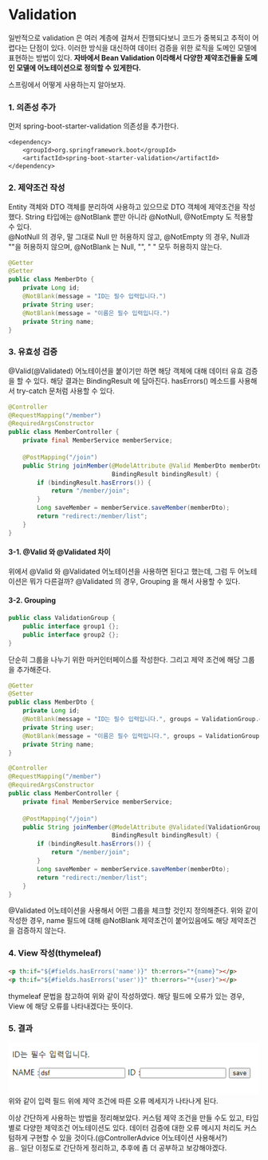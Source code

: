 # Validation
일반적으로 validation 은 여러 계층에 걸쳐서 진행되다보니 코드가 중복되고 추적이 어렵다는 단점이 있다. 이러한 방식을 대신하여 데이터 검증을 위한 로직을 도메인 모델에 표현하는 방법이 있다. **자바에서 Bean Validation 이라해서  다양한 제약조건들을 도메인 모델에 어노테이션으로 정의할 수 있게한다.**

스프링에서 어떻게 사용하는지 알아보자.
### 1. 의존성 추가
먼저 spring-boot-starter-validation 의존성을 추가한다.
```text
<dependency>
    <groupId>org.springframework.boot</groupId>
    <artifactId>spring-boot-starter-validation</artifactId>
</dependency>
```

### 2. 제약조건 작성
Entity 객체와 DTO 객체를 분리하여 사용하고 있으므로 DTO 객체에 제약조건을 작성했다.
String 타입에는 @NotBlank 뿐만 아니라 @NotNull, @NotEmpty 도 적용할 수 있다.  
@NotNull 의 경우, 말 그대로 Null 만 허용하지 않고, @NotEmpty 의 경우,  Null과 ""을 허용하지 않으며, @NotBlank 는 Null, "", " " 모두 허용하지 않는다.
```java
@Getter
@Setter
public class MemberDto {
    private Long id;
    @NotBlank(message = "ID는 필수 입력입니다.")
    private String user;
    @NotBlank(message = "이름은 필수 입력입니다.")
    private String name;
}
```

### 3. 유효성 검증
@Valid(@Validated) 어노테이션을 붙이기만 하면 해당 객체에 대해 데이터 유효 검증을 할 수 있다. 
해당 결과는 BindingResult 에 담아진다. hasErrors() 메소드를 사용해서 try-catch 문처럼 사용할 수 있다.
```java
@Controller
@RequestMapping("/member")
@RequiredArgsConstructor
public class MemberController {
    private final MemberService memberService;

    @PostMapping("/join")
    public String joinMember(@ModelAttribute @Valid MemberDto memberDto,
                             BindingResult bindingResult) {
        if (bindingResult.hasErrors()) {
            return "/member/join";
        }
        Long saveMember = memberService.saveMember(memberDto);
        return "redirect:/member/list";
    }
}
```
#### 3-1. @Valid 와 @Validated 차이
위에서 @Valid 와 @Validated 어노테이션을 사용하면 된다고 했는데, 그럼 두 어노테이션은 뭐가 다른걸까?
@Validated 의 경우, Grouping 을 해서 사용할 수 있다.

#### 3-2. Grouping
```java
public class ValidationGroup {
    public interface group1 {};
    public interface group2 {};
}
```
단순히 그룹을 나누기 위한 마커인터페이스를 작성한다. 그리고 제약 조건에 해당 그룹을 추가해준다.
```java
@Getter
@Setter
public class MemberDto {
    private Long id;
    @NotBlank(message = "ID는 필수 입력입니다.", groups = ValidationGroup.group1.class)
    private String user;
    @NotBlank(message = "이름은 필수 입력입니다.", groups = ValidationGroup.group2.class)
    private String name;
}
```
```java
@Controller
@RequestMapping("/member")
@RequiredArgsConstructor
public class MemberController {
    private final MemberService memberService;

    @PostMapping("/join")
    public String joinMember(@ModelAttribute @Validated(ValidationGroup.group1.class) MemberDto memberDto,
                             BindingResult bindingResult) {
        if (bindingResult.hasErrors()) {
            return "/member/join";
        }
        Long saveMember = memberService.saveMember(memberDto);
        return "redirect:/member/list";
    }
}
```
@Validated 어노테이션을 사용해서 어떤 그룹을 체크할 것인지 정의해준다.
위와 같이 작성한 경우, name 필드에 대해 @NotBlank 제약조건이 붙어있음에도 해당 제약조건을 검증하지 않는다.

### 4. View 작성(thymeleaf)
```html
<p th:if="${#fields.hasErrors('name')}" th:errors="*{name}"></p>
<p th:if="${#fields.hasErrors('user')}" th:errors="*{user}"></p>
```
thymeleaf 문법을 참고하여 위와 같이 작성하였다. 
해당 필드에 오류가 있는 경우, View 에 해당 오류를 나타내겠다는 뜻이다. 

### 5. 결과
![validation](/Spring/image/validation.PNG)
위와 같이 입력 필드 위에 제약 조건에 따른 오류 메세지가 나타나게 된다.

이상 간단하게 사용하는 방법을 정리해보았다. 커스텀 제약 조건을 만들 수도 있고, 타입별로 다양한 제약조건 어노테이션도 있다. 데이터 검증에 대한 오류 메시지 처리도 커스텀하게 구현할 수 있을 것이다.(@ControllerAdvice 어노테이션 사용해서?)  
음.. 일단 이정도로 간단하게 정리하고, 추후에 좀 더 공부하고 보강해야겠다.  